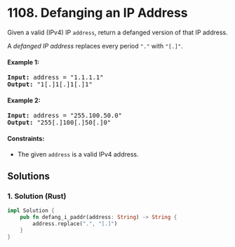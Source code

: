 # 1108. Defanging an IP Address
Given a valid (IPv4) IP <code>address</code>, return a defanged version of that IP address.

A *defanged IP address* replaces every period <code>"."</code> with <code>"[.]"</code>.

#### Example 1:
<pre>
<strong>Input:</strong> address = "1.1.1.1"
<strong>Output:</strong> "1[.]1[.]1[.]1"
</pre>

#### Example 2:
<pre>
<strong>Input:</strong> address = "255.100.50.0"
<strong>Output:</strong> "255[.]100[.]50[.]0"
</pre>

#### Constraints:
* The given <code>address</code> is a valid IPv4 address.

## Solutions

### 1. Solution (Rust)
```Rust
impl Solution {
    pub fn defang_i_paddr(address: String) -> String {
        address.replace(".", "[.]")
    }
}
```
